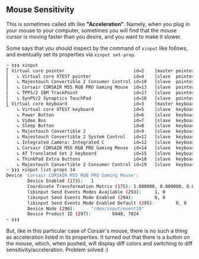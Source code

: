 ## Mouse Sensitivity
This is sometimes called sth like **"Acceleration"**. Namely, when you plug in your mouse to your computer,
sometimes you will find that the mouse cursor is moving faster than you desire, and you want to make it slower.

Some says that you should inspect by the command of `xinput` like follows, and eventually set its properties via
`xinput set-prop`.

```bash
~ ❯❯❯ xinput                                                                                                                                                             [7/7]
⎡ Virtual core pointer                          id=2    [master pointer  (3)]
⎜   ↳ Virtual core XTEST pointer                id=4    [slave  pointer  (2)]
⎜   ↳ Majestouch Convertible 2 Consumer Control id=10   [slave  pointer  (2)]
⎜   ↳ Corsair CORSAIR M55 RGB PRO Gaming Mouse  id=13   [slave  pointer  (2)]
⎜   ↳ TPPS/2 IBM TrackPoint                     id=17   [slave  pointer  (2)]
⎜   ↳ SynPS/2 Synaptics TouchPad                id=16   [slave  pointer  (2)]
⎣ Virtual core keyboard                         id=3    [master keyboard (2)]
    ↳ Virtual core XTEST keyboard               id=5    [slave  keyboard (3)]
    ↳ Power Button                              id=6    [slave  keyboard (3)]
    ↳ Video Bus                                 id=7    [slave  keyboard (3)]
    ↳ Sleep Button                              id=8    [slave  keyboard (3)]
    ↳ Majestouch Convertible 2                  id=9    [slave  keyboard (3)]
    ↳ Majestouch Convertible 2 System Control   id=11   [slave  keyboard (3)]
    ↳ Integrated Camera: Integrated C           id=12   [slave  keyboard (3)]
    ↳ Corsair CORSAIR M55 RGB PRO Gaming Mouse  id=14   [slave  keyboard (3)]
    ↳ AT Translated Set 2 keyboard              id=15   [slave  keyboard (3)]
    ↳ ThinkPad Extra Buttons                    id=18   [slave  keyboard (3)]
    ↳ Majestouch Convertible 2 Consumer Control id=19   [slave  keyboard (3)]
~ ❯❯❯ xinput list-props 14
Device 'Corsair CORSAIR M55 RGB PRO Gaming Mouse':
        Device Enabled (173):   1
        Coordinate Transformation Matrix (175): 1.000000, 0.000000, 0.000000, 0.000000, 1.000000, 0.000000, 0.000000, 0.000000, 1.000000
        libinput Send Events Modes Available (293):     1, 0
        libinput Send Events Mode Enabled (294):        0, 0
        libinput Send Events Mode Enabled Default (295):        0, 0
        Device Node (296):      "/dev/input/event19"
        Device Product ID (297):        6940, 7024
~ ❯❯❯
```

But, like in this particular case of Corsair's mouse, there is no such a thing as acceleration listed in its properties. It turned out that
there is a button on the mouse, which, when pushed, will display diff colors and switching to diff sensitivity/acceleration. Problem solved :)


